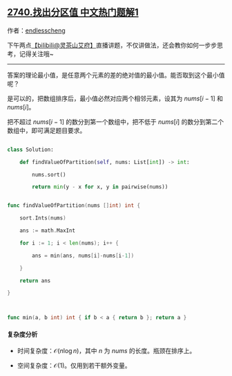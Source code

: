 ## [2740.找出分区值 中文热门题解1](https://leetcode.cn/problems/find-the-value-of-the-partition/solutions/100000/nao-jin-ji-zhuan-wan-by-endlesscheng-sihd)

作者：[endlesscheng](https://leetcode.cn/u/endlesscheng)

下午两点[【biIibiIi@灵茶山艾府】](https://space.bilibili.com/206214)直播讲题，不仅讲做法，还会教你如何一步步思考，记得关注哦~

---

答案的理论最小值，是任意两个元素的差的绝对值的最小值。能否取到这个最小值呢？

是可以的，把数组排序后，最小值必然对应两个相邻元素，设其为 $\textit{nums}[i-1]$ 和 $\textit{nums}[i]$。

把不超过 $\textit{nums}[i-1]$ 的数分到第一个数组中，把不低于 $\textit{nums}[i]$ 的数分到第二个数组中，即可满足题目要求。

```py [sol-Python3]
class Solution:
    def findValueOfPartition(self, nums: List[int]) -> int:
        nums.sort()
        return min(y - x for x, y in pairwise(nums))
```

```go [sol-Go]
func findValueOfPartition(nums []int) int {
	sort.Ints(nums)
	ans := math.MaxInt
	for i := 1; i < len(nums); i++ {
		ans = min(ans, nums[i]-nums[i-1])
	}
	return ans
}

func min(a, b int) int { if b < a { return b }; return a }
```

#### 复杂度分析

- 时间复杂度：$\mathcal{O}(n\log n)$，其中 $n$ 为 $\textit{nums}$ 的长度。瓶颈在排序上。
- 空间复杂度：$\mathcal{O}(1)$。仅用到若干额外变量。
